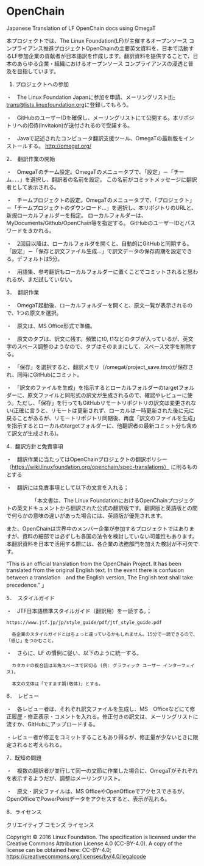 # OpenChain
Japanese Translation of LF OpenChain docs using OmegaT



本プロジェクトでは、The Linux Foundation(LF)が主催するオープンソース コンプライアンス推進プロジェクトOpenChainの主要英文資料を、日本で活動するLF参加企業の貢献者が日本語訳を作成します。翻訳資料を提供することで、日本のあらゆる企業・組織におけるオープンソース コンプライアンスの浸透と普及を目指しています。


1. プロジェクトへの参加

  ・　The Linux Foundation Japanに参加を申請、メーリングリスト<lfj-trans@lists.linuxfoundation.org>に登録してもらう。
  
  ・　GitHubのユーザーIDを確保し、メーリングリストにて公開する。本リポジトリへの招待(Invitaion)が送付されるので受諾する。
  
  ・　Javaで記述されたコンピュータ翻訳支援ツール、OmegaTの最新版をインストールする。 http://omegat.org/
  

2．　翻訳作業の開始

  ・　OmegaTのチーム設定。OmegaTのメニュータブで、「設定」－「チーム．．．」を選択し、翻訳者の名前を設定。 この名前がコミットメッセージに翻訳者として表示される。

  ・　チームプロジェクトの設定。OmegaTのメニュータブで、「プロジェクト」－「チームプロジェクトのダウンロード...」を選択し、本リポジトリのURLと、新規ローカルフォルダーを指定。 ローカルフォルダーは、MyDocuments/Github/OpenChain等を指定する。 GitHubのユーザーIDとパスワードをきかれる。

  ・　2回目以降は、ローカルフォルダを開くと、自動的にGitHubと同期する。「設定」－「保存と訳文ファイル生成...」で訳文データの保存周期を設定できる。デフォルトは5分。
  
  ・　用語集、参考翻訳もローカルフォルダーに置くことでコミットされると思われるが、まだ試していない。
  
3．　翻訳作業

  ・　OmegaT起動後、ローカルフォルダーを開くと、原文一覧が表示されるので、1つの原文を選択。
  
  ・　原文は、MS Office形式で準備。 

  ・　原文のタブは、訳文に残す。頻繁にt0, t1などのタブが入っているが、英文字のスペース調整のようなので、タブはそのままにして、スペース文字を削除する。
  
  ・　「保存」を選択すると、翻訳メモリ（/omegat/project_save.tmx)が保存され、同時にGitHubにコミット。

  ・　「訳文のファイルを生成」を指示するとローカルフォルダーのtargetフォルダーに、原文ファイルと同形式の訳文が生成されるので、確認やレビューに使う。ただし、「保存」を行ってもGitHubリモートリポジトリの訳文は変更されない(正確に言うと、リモートは更新されず、ローカルは一時更新された後に元に戻ることがあるが、リモートリポジトリ同期後、再度「訳文のファイルを生成」を指示するとローカルのtargetフォルダーに、他翻訳者の最新コミット分も含めて訳文が生成される)。
  

4．翻訳方針と免責事項

・　翻訳作業に当たってはOpenChainプロジェクトの翻訳ポリシー（https://wiki.linuxfoundation.org/openchain/spec-translations） に則るものとする

・　翻訳には免責事項として以下の文言を入れる；

　　 　　　「本文書は、The Linux FoundationにおけるOpenChainプロジェクトの英文ドキュメントから翻訳された公式の翻訳版です。翻訳版と英語版との間で何らかの意味の違いがあった場合には、英語版が優先されます。

また、OpenChainは世界中のメンバー企業が参加するプロジェクトではありますが、資料の細部では必ずしも各国の法令を検討していない可能性もあります。本翻訳資料を日本で活用する際には、各企業の法務部門を加えた検討が不可欠です。

“This is an official translation from the OpenChain Project. It has been translated from the original English text. In the event there is confusion between a translation　and the English version, The English text shall take precedence.” 」
  
5．　スタイルガイド

  ・　JTF日本語標準スタイルガイド（翻訳用）を一読する。；
  
    https://www.jtf.jp/jp/style_guide/pdf/jtf_style_guide.pdf
  
      各企業のスタイルガイドとはちょっと違っているかもしれません。15分で一読できるので、「感じ」をつかむこと。 
      
  ・　さらに、LF の慣例に従い、以下のように統一する。
  
      カタカナの複合語は半角スペースで区切る (例: グラフィック ユーザー インターフェイス)。
      
      本文の文体は「ですます調(敬体)」とする。
  
6．　レビュー

  ・　各レビュー者は、それぞれ訳文ファイルを生成し、MS　Officeなどにて修正履歴・修正表示・コメントを入れる。修正付きの訳文は、メーリングリストに流すか、GitHubにアップロードする。
  
  ・レビュー者が修正をコミットすることもあり得るが、修正量が少ないときに限定されると考えられる。
  
7．既知の問題

  ・　複数の翻訳者が並行して同一の文節に作業した場合に、OmegaTがそれぞれを表示するようだが、調整はメーリングリスト。
  
  ・　原文・訳文ファイルは、MS OfficeやOpenOfficeでアクセスできるが、OpenOfficeでPowerPointデータをアクセスすると、表示が乱れる。
 
8．ライセンス

  クリエイティブ コモンズ ライセンス
  
  Copyright © 2016 Linux Foundation. The specification is licensed under the Creative Commons Attribution License 4.0 (CC-BY-4.0). A copy of the license can be obtained here: CC-BY-4.0; 
  https://creativecommons.org/licenses/by/4.0/legalcode



